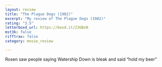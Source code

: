 ```yaml
---
layout: review
title: "The Plague Dogs (1982)"
excerpt: "My review of The Plague Dogs (1982)"
rating: "3.5"
letterboxd_url: https://boxd.it/23GBsN
mst3k: false
rifftrax: false
category: movie_review

---
```


Rosen saw people saying Watership Down is bleak and said “hold my beer”